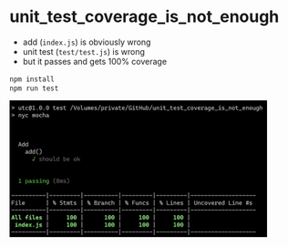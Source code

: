 # unit_test_coverage_is_not_enough

- add (`index.js`) is obviously wrong
- unit test (`test/test.js`) is wrong
- but it passes and gets 100% coverage

```
npm install
npm run test
```

<img height="240" src="utc.jpg">
